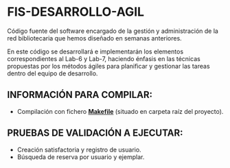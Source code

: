 # FIS-DESARROLLO-AGIL

Código fuente del software encargado de la gestión y administración de la red bibliotecaria que hemos diseñado en semanas anteriores.

En este código se desarrollará e implementarán los elementos correspondientes al Lab-6 y Lab-7, haciendo énfasis en las técnicas propuestas por los métodos ágiles para planificar y gestionar las tareas dentro del equipo de desarrollo.

## INFORMACIÓN PARA COMPILAR: 

- Compilación con fichero **[Makefile](Makefile/)** (situado en carpeta raíz del proyecto).

## PRUEBAS DE VALIDACIÓN A EJECUTAR: 

- Creación satisfactoria y registro de usuario.
- Búsqueda de reserva por usuario y ejemplar.
